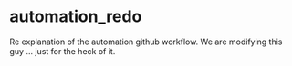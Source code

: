 # automation_redo
Re explanation of the automation github workflow. 
We are modifying this guy ... just for the heck of it. 

